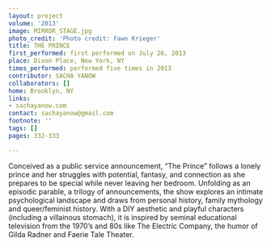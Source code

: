 ```yaml
---
layout: project
volume: '2013'
image: MIRROR_STAGE.jpg
photo_credit: 'Photo credit: Fawn Krieger'
title: THE PRINCE
first_performed: first performed on July 26, 2013
place: Dixon Place, New York, NY
times_performed: performed five times in 2013
contributor: SACHA YANOW
collaborators: []
home: Brooklyn, NY
links:
- sachayanow.com
contact: sachayanow@gmail.com
footnote: ''
tags: []
pages: 332-333

---
```


Conceived as a public service announcement, “The Prince” follows a lonely prince and her struggles with potential, fantasy, and connection as she prepares to be special while never leaving her bedroom. Unfolding as an episodic parable, a trilogy of announcements, the show explores an intimate psychological landscape and draws from personal history, family mythology and queer/feminist history. With a DIY aesthetic and playful characters (including a villainous stomach), it is inspired by seminal educational television from the 1970’s and 80s like The Electric Company, the humor of Gilda Radner and Faerie Tale Theater.
